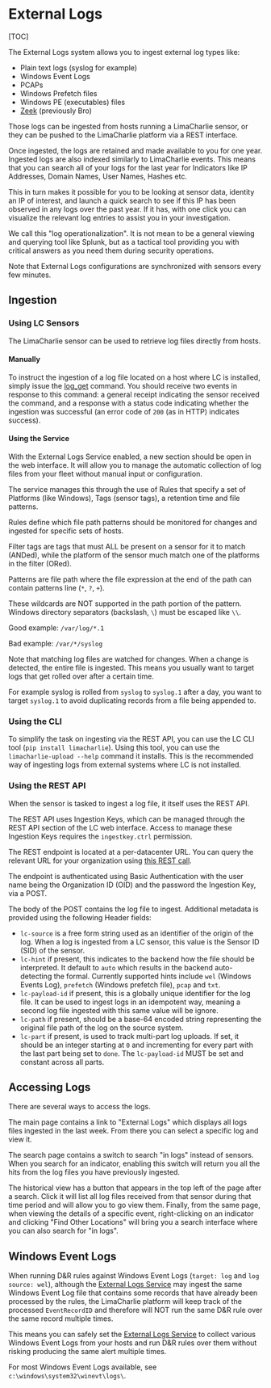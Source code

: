 # External Logs

[TOC]

The External Logs system allows you to ingest external log types like:

* Plain text logs (syslog for example)
* Windows Event Logs
* PCAPs
* Windows Prefetch files
* Windows PE (executables) files
* [Zeek](https://zeek.org) (previously Bro)

Those logs can be ingested from hosts running a LimaCharlie sensor, or they
can be pushed to the LimaCharlie platform via a REST interface.

Once ingested, the logs are retained and made available to you for one year.
Ingested logs are also indexed similarly to LimaCharlie events. This means
that you can search all of your logs for the last year for Indicators like
IP Addresses, Domain Names, User Names, Hashes etc.

This in turn makes it possible for you to be looking at sensor data, identity
an IP of interest, and launch a quick search to see if this IP has been observed
in any logs over the past year. If it has, with one click you can visualize the
relevant log entries to assist you in your investigation.

We call this "log operationalization". It is not mean to be a general viewing
and querying tool like Splunk, but as a tactical tool providing you with critical
answers as you need them during security operations.

Note that External Logs configurations are synchronized with sensors every few minutes.

## Ingestion
### Using LC Sensors
The LimaCharlie sensor can be used to retrieve log files directly from hosts.

#### Manually
To instruct the ingestion of a log file located on a host where LC is installed,
simply issue the [log_get](sensor_commands.md#log_get) command. You should receive
two events in response to this command: a general receipt indicating the sensor
received the command, and a response with a status code indicating whether the
ingestion was successful (an error code of `200` (as in HTTP) indicates success).

#### Using the Service
With the External Logs Service enabled, a new section should be open in the web
interface. It will allow you to manage the automatic collection of log files from
your fleet without manual input or configuration.

The service manages this through the use of Rules that specify a set of Platforms
(like Windows), Tags (sensor tags), a retention time and file patterns.

Rules define which file path patterns should be monitored for changes and ingested for specific sets of hosts.

Filter tags are tags that must ALL be present on a sensor for it to match (ANDed), while the platform of the sensor much match one of the platforms in the filter (ORed).

Patterns are file path where the file expression at the end of the path can contain patterns line (`*`, `?`, `+`).

These wildcards are NOT supported in the path portion of the pattern.
Windows directory separators (backslash, `\`) must be escaped like `\\`.

Good example: `/var/log/*.1`

Bad example: `/var/*/syslog`

Note that matching log files are watched for changes. When a change is detected, the entire file is ingested. This means you usually want to target logs that get rolled over after a certain time.

For example syslog is rolled from `syslog` to `syslog.1` after a day, you want to target `syslog.1` to avoid duplicating records from a file being appended to.

### Using the CLI
To simplify the task on ingesting via the REST API, you can use the LC CLI tool (`pip install limacharlie`).
Using this tool, you can use the `limacharlie-upload --help` command it installs.
This is the recommended way of ingesting logs from external systems where LC is not installed.

### Using the REST API
When the sensor is tasked to ingest a log file, it itself uses the REST API.

The REST API uses Ingestion Keys, which can be managed through the REST API
section of the LC web interface. Access to manage these Ingestion Keys requires
the `ingestkey.ctrl` permission.

The REST endpoint is located at a per-datacenter URL. You can query the relevant
URL for your organization using [this REST call](https://api.limacharlie.io/static/swagger/#/orgs/get_orgs__oid__url).

The endpoint is authenticated using Basic Authentication with the user name being
the Organization ID (OID) and the password the Ingestion Key, via a POST.

The body of the POST contains the log file to ingest. Additional metadata is provided
using the following Header fields:

* `lc-source` is a free form string used as an identifier of the origin of the log. When a log is ingested from a LC sensor, this value is the Sensor ID (SID) of the sensor.
* `lc-hint` if present, this indicates to the backend how the file should be interpreted. It default to `auto` which results in the backend auto-detecting the formal. Currently supported hints include `wel` (Windows Events Log), `prefetch` (Windows prefetch file), `pcap` and `txt`.
* `lc-payload-id` if present, this is a globally unique identifier for the log file. It can be used to ingest logs in an idempotent way, meaning a second log file ingested with this same value will be ignore.
* `lc-path` if present, should be a base-64 encoded string representing the original file path of the log on the source system.
* `lc-part` if present, is used to track multi-part log uploads. If set, it should be an integer starting at `0` and incrementing for every part with the last part being set to `done`. The `lc-payload-id` MUST be set and constant across all parts.

## Accessing Logs
There are several ways to access the logs.

The main page contains a link to
"External Logs" which displays all logs files ingested in the last week. From
there you can select a specific log and view it.

The search page contains a switch to search "in logs" instead of sensors. When
you search for an indicator, enabling this switch will return you all the hits
from the log files you have previously ingested.

The historical view has a button that appears in the top left of the page after
a search. Click it will list all log files received from that sensor during that
time period and will allow you to go view them. Finally, from the same page, when
viewing the details of a specific event, right-clicking on an indicator and clicking
"Find Other Locations" will bring you a search interface where you can also search
for "in logs".

## Windows Event Logs
When running D&R rules against Windows Event Logs (`target: log` and `log source: wel`), although the [External Logs Service](external_logs.md) may ingest
the same Windows Event Log file that contains some records that have already been processed by the rules, the LimaCharlie platform will keep track of the
processed `EventRecordID` and therefore will NOT run the same D&R rule over the same record multiple times.

This means you can safely set the [External Logs Service](external_logs.md) to collect various Windows Event Logs from your hosts and run D&R rules over them
without risking producing the same alert multiple times.

For most Windows Event Logs available, see `c:\windows\system32\winevt\logs\`.